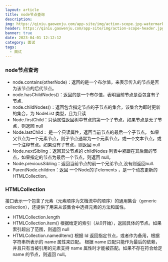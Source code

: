 ```yaml
---
layout: article
title: node节点查询
description: 
img: https://qiniu.gaowenju.com/app-site/img/action-scope.jpg-watermark
header: https://qiniu.gaowenju.com/app-site/img/action-scope-header.jpg-watermark
banner: true
date: 2023-04-01 12:12:12
category: 面试
tags:
  - 面试
---
```


### node节点查询

- node.contains(otherNode)：返回的是一个布尔值，来表示传入的节点是否为该节点的后代节点。
- node.hasChildNodes()：返回的是一个布尔值，表明当前节点是否包含有子节点.
- node.childNodes()：返回包含指定节点的子节点的集合，该集合为即时更新的集合，为 NodeList 类型，且为只读
- Node.firstChild：只读属性返回树中节点的第一个子节点，如果节点是无子节点，则返回 null
- Node.lastChild： 是一个只读属性，返回当前节点的最后一个子节点。
					如果父节点为一个元素节点，则子节点通常为一个元素节点，或一个文本节点，或一个注释节点。如果没有子节点，则返回 null
- Node.nextSibling：返回其父节点的 childNodes 列表中紧跟在其后面的节点，如果指定的节点为最后一个节点，则返回 null。
- Node.previousSibling：返回当前节点的前一个兄弟节点,没有则返回null.
- ParentNode.children：返回 一个Node的子elements ，是一个动态更新的 HTMLCollection。


### HTMLCollection

接口表示一个包含了元素（元素顺序为文档流中的顺序）的通用集合（generic collection），还提供了用来从该集合中选择元素的方法和属性。

- HTMLCollection.length
- HTMLCollection.item()
	根据给定的索引（从0开始），返回具体的节点。如果索引超出了范围，则返回 null
- HTMLCollection.namedItem()
	根据 Id 返回指定节点，或者作为备用，根据字符串所表示的 name 属性来匹配。
	根据 name 匹配只能作为最后的依赖，并且只有当被引用的元素支持 name 属性时才能被匹配。如果不存在符合给定 name 的节点，则返回 null。
